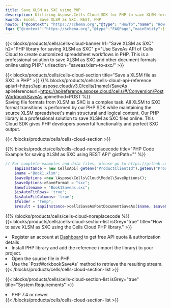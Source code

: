 ```yaml
---
title: Save XLSM as SXC using PHP 
description: Utilizing Aspose.Cells Cloud SDK for PHP to save XLSM format file as SXC format file. 
kwords: Excel, Save XLSM as SXC, REST, PHP
howto: {"@context": "https://schema.org","@type": "HowTo","name": "How to save XLSM as SXC using the Cells Cloud PHP library.","description": "How to save XLSM as SXC using the Cells Cloud PHP library.","image": {"@type": "ImageObject"},"url": "/php/saveas/xlsm-to-sxc/","step": [{ "@type": "HowToStep","name": "How to save XLSM as SXC using the Cells Cloud PHP library. step 1", "image": {"@type": "ImageObject",},"url": "/php/saveas/xlsm-to-sxc/","text": "Register an account at <a href='https://dashboard.aspose.cloud/'>Dashboard</a> to get free API quota & authorization details",},{ "@type": "HowToStep","name": "How to save XLSM as SXC using the Cells Cloud PHP library. step 1", "image": {"@type": "ImageObject",},"url": "/php/saveas/xlsm-to-sxc/","text": "Install PHP library and add the reference (import the library) to your project.",},{ "@type": "HowToStep","name": "How to save XLSM as SXC using the Cells Cloud PHP library. step 1", "image": {"@type": "ImageObject",},"url": "/php/saveas/xlsm-to-sxc/","text": "Open the source file in PHP.",},{ "@type": "HowToStep","name": "How to save XLSM as SXC using the Cells Cloud PHP library. step 1", "image": {"@type": "ImageObject",},"url": "/php/saveas/xlsm-to-sxc/","text": "Use the `PostWorkbookSaveAs` method to retrieve the resulting stream.",}, ],"supply": {"@type": "HowToSupply","name": "document"},"tool": [{"@type": "HowToTool","name": "phpstorm, Visual Studio Code, Eclipse"},{"@type": "HowToTool","name": "Aspose Cells"}],"totalTime": "PT6M"}
fqa: {"@context":"https://schema.org","@type":"FAQPage","mainEntity":[{"@type":"Question","name":"Why save file as other formats file in C# using REST API?","acceptedAnswer":{"@type":"Answer","text":"Documents are encoded in many ways, and some files may be incompatible with the software you use. To open and read such files, just save them as appropriate file formats.<br/><ol><li>Install .NET SDK and add the reference (import the library) to your project.</li><li>Open the source file in C# using REST API.</li><li>Call the PostWorkbookSaveAsRequest() method, passing an output filename with required extension.</li><li>Get the result of save as a separate file.</li></ol>"}},{"@type":"Question","name":"What file formats can I save as with your C# library?","acceptedAnswer":{"@type":"Answer","text":"We support a variety of file formats for conversion using .NET library, including XLSX, Excel, xls , PDF, CSV, HTML, Markdown, XML, PNG, JPG, TIFF, Json, TXT and many more."}},{"@type":"Question","name":"What is the maximum allowed file size for conversion using this .NET library?","acceptedAnswer":{"@type":"Answer","text":"There are no file size limits for format conversions using .NET library."}}]}
---
```



{{< blocks/products/cells/cells-cloud-banner h1="Save XLSM as SXC" h2="PHP library for saving XLSM as SXC" p="Use SaveAs API of Cells Cloud to create customized spreadsheet workflows in PHP. This is a professional solution to save XLSM as SXC and other document formats online using PHP." urlsection="saveas/xlsm-to-sxc/" >}}

{{< blocks/products/cells/cells-cloud-section  title="Save a XLSM file as SXC in PHP" >}}
{{% blocks/products/cells/cells-cloud-api-reference  apiurl=https://api.aspose.cloud/v3.0/cells/{name}/SaveAs  apireferenceurl=https://apireference.aspose.cloud/cells/#/Conversion/PostWorkbookSaveAs  apimethod=POST %}}
<br/>
Saving file formats from XLSM as SXC is a complex task. All XLSM to SXC format transitions is performed by our PHP SDK while maintaining the source XLSM spreadsheet's main structural and logical content. Our PHP library is a professional solution to save XLSM as SXC files online. This Cloud SDK gives PHP developers powerful functionality and perfect SXC output.

{{< /blocks/products/cells/cells-cloud-section >}}

{{% blocks/products/cells/cells-cloud-noreplacecode title="PHP Code Example for saving XLSM as SXC using REST API" gistPath="" %}}
  
```php
// For complete examples and data files, please go to https://github.com/aspose-cells-cloud/aspose-cells-cloud-php/
    $apiInstance = new CellsApi( getenv("ProductClientId"),getenv("ProductClientSecret") );
    $name ='Book1.xlsm';
    $saveOptions =new \Aspose\Cells\Cloud\Model\SaveOptions();
    $saveOptions->SaveFormat = "sxc";
    $newfilename = "Book1Saveas.sxc";
    $isAutoFitRows= 'true';
    $isAutoFitColumns= 'true';
    $folder = "Temp";
    $result = $apiInstance->cellsSaveAsPostDocumentSaveAs($name, $saveOptions, $newfilename,$isAutoFitRows, $isAutoFitColumns, $folder);
```
  
{{% /blocks/products/cells/cells-cloud-noreplacecode  %}}
<br/>
{{< blocks/products/cells/cells-cloud-section-list isGrey="true"  title="How to save XLSM as SXC using the Cells Cloud PHP library." >}}
<li>Register an account at <a href="https://dashboard.aspose.cloud/">Dashboard</a> to get free API quota & authorization details</li>
<li>Install PHP library and add the reference (import the library) to your project.</li>
<li>Open the source file in PHP.</li>
<li>Use the `PostWorkbookSaveAs` method to retrieve the resulting stream.</li>
{{< /blocks/products/cells/cells-cloud-section-list >}}

{{< blocks/products/cells/cells-cloud-section-list isGrey="true"  title="System Requirements" >}}
<li>PHP 7.4 or newer</li>
{{< /blocks/products/cells/cells-cloud-section-list >}}
